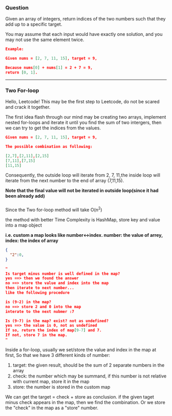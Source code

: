 ### Question

Given an array of integers, return indices of the two numbers such that they add up to a specific target.

You may assume that each input would have exactly one solution, and you may not use the same element twice.

```json
Example:

Given nums = [2, 7, 11, 15], target = 9,

Because nums[0] + nums[1] = 2 + 7 = 9,
return [0, 1].
```

***

### Two For-loop

Hello, Leetcode! This may be the first step to Leetcode, do not be scared and crack it together.

The first idea flash through our mind may be creating two arrays, implement nested for-loops and iterate it until you find the sum of two intergers, then we can try to get the indices from the values.

```json
Given nums = [2, 7, 11, 15], target = 9,

The possible combination as following:

[2,7],[2,11],[2,15]
[7,11],[7,15]
[11,15]
```

Consequently, the outside loop will iterate from 2, 7, 11,the inside loop will iterate from the next number to the end of array (7,11,15).

**Note that the final value will not be iterated in outside loop(since it had been already add)**

### 

Since the Two for-loop method will take O(n<sup>2</sup>)

the method with better Time Complexity is HashMap, store key and value into a map object

**i.e. custom a map looks like number<->index. number: the value of arrey, index: the index of array**

```json
{ 
  "2":0,
}

"
Is target minus number is well defined in the map?
yes ==> then we found the answer
no ==> store the value and index into the map
then iterate to next number...
like the following procedure

is (9-2) in the map? 
no ==> store 2 and 0 into the map
interate to the next nubmer :7

Is (9-7) in the map? exist? not as undefined?
yes ==> the value is 0, not as undefined
If so, return the index of map[9-7] and 7.
If not, store 7 in the map. 
"

```

Inside a for-loop, usually we set/store the value and index in the map at first,
So that we have 3 different kinds of number:

1. target: the given result, should be the sum of 2 separate numbers in the array
2. check: the number which may be summand, if this number is not relative with current map, store it in the map
3. store:  the number is stored in the custom map

We can get the target = check + store as conclusion.
if the given taget minus check appears in the map, then we find the combination.
Or we store the "check" in the map as a "store" number.